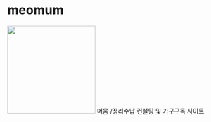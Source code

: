 # meomum
<img src="https://user-images.githubusercontent.com/121777501/232710693-72592f34-3d98-425d-adf8-12236ebe688a.png" width="200" height="200"/>
머뭄 /정리수납 컨설팅 및 가구구독 사이트
